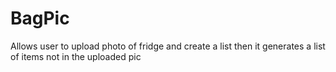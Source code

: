 # BagPic
Allows user to upload photo of fridge and create a list then it generates a list of items not in the uploaded pic
